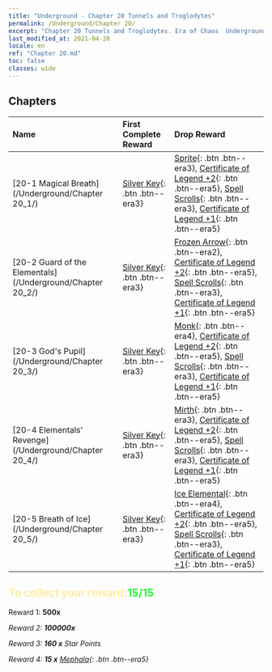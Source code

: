 ```yaml
---
title: "Underground - Chapter 20 Tunnels and Troglodytes"
permalink: /Underground/Chapter 20/
excerpt: "Chapter 20 Tunnels and Troglodytes. Era of Chaos  Underground - Chapter 20. Tunnels and Troglodytes"
last_modified_at: 2021-04-28
locale: en
ref: "Chapter 20.md"
toc: false
classes: wide
---
```


## Chapters

  | Name |  First Complete Reward | Drop Reward |
  |:------------|:------------|:------------| 
  | [20-1 Magical Breath](/Underground/Chapter 20_1/) | [Silver Key](/Items/con_693/){: .btn .btn--era3} | [Sprite](/Items/unt_262/){: .btn .btn--era3}, [Certificate of Legend +2](/Items/mat_81/){: .btn .btn--era5}, [Spell Scrolls](/Items/con_694/){: .btn .btn--era3}, [Certificate of Legend +1](/Items/mat_74/){: .btn .btn--era5} |
  | [20-2 Guard of the Elementals](/Underground/Chapter 20_2/) | [Silver Key](/Items/con_693/){: .btn .btn--era3} | [Frozen Arrow](/Items/her_431/){: .btn .btn--era2}, [Certificate of Legend +2](/Items/mat_81/){: .btn .btn--era5}, [Spell Scrolls](/Items/con_694/){: .btn .btn--era3}, [Certificate of Legend +1](/Items/mat_74/){: .btn .btn--era5} |
  | [20-3 God's Pupil](/Underground/Chapter 20_3/) | [Silver Key](/Items/con_693/){: .btn .btn--era3} | [Monk](/Items/unt_194/){: .btn .btn--era4}, [Certificate of Legend +2](/Items/mat_81/){: .btn .btn--era5}, [Spell Scrolls](/Items/con_694/){: .btn .btn--era3}, [Certificate of Legend +1](/Items/mat_74/){: .btn .btn--era5} |
  | [20-4 Elementals' Revenge](/Underground/Chapter 20_4/) | [Silver Key](/Items/con_693/){: .btn .btn--era3} | [Mirth](/Items/her_424/){: .btn .btn--era3}, [Certificate of Legend +2](/Items/mat_81/){: .btn .btn--era5}, [Spell Scrolls](/Items/con_694/){: .btn .btn--era3}, [Certificate of Legend +1](/Items/mat_74/){: .btn .btn--era5} |
  | [20-5 Breath of Ice](/Underground/Chapter 20_5/) | [Silver Key](/Items/con_693/){: .btn .btn--era3} | [Ice Elemental](/Items/unt_264/){: .btn .btn--era4}, [Certificate of Legend +2](/Items/mat_81/){: .btn .btn--era5}, [Spell Scrolls](/Items/con_694/){: .btn .btn--era3}, [Certificate of Legend +1](/Items/mat_74/){: .btn .btn--era5} |


## <span style="color: #ffeea0">To collect your reward:</span><span style="color: #27f73a">15/15</span>

 Reward 1:  **500x** <i class="fas fa-gem"/>

 Reward 2:  **100000x** <i class="fas fa-coins"/>

 Reward 3: **160 x** Star Points

 Reward 4: **15 x** [Mephala](/Items/her_367/){: .btn .btn--era5}

